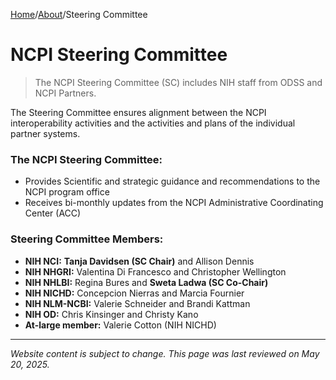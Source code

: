 [Home](https://github.com/NCPITest)/[About](README.md)/Steering Committee

# NCPI Steering Committee

> The NCPI Steering Committee (SC) includes NIH staff from ODSS and NCPI Partners.

The Steering Committee ensures alignment between the NCPI interoperability activities and the activities and plans of the individual partner systems.

### The NCPI Steering Committee:
- Provides Scientific and strategic guidance and recommendations to the NCPI program office
- Receives bi-monthly updates from the NCPI Administrative Coordinating Center (ACC)

### Steering Committee Members:
- **NIH NCI:** **Tanja Davidsen (SC Chair)** and Allison Dennis  
- **NIH NHGRI:** Valentina Di Francesco and Christopher Wellington  
- **NIH NHLBI:** Regina Bures and **Sweta Ladwa (SC Co-Chair)**  
- **NIH NICHD:** Concepcion Nierras and Marcia Fournier  
- **NIH NLM-NCBI:** Valerie Schneider and Brandi Kattman  
- **NIH OD:** Chris Kinsinger and Christy Kano  
- **At-large member:** Valerie Cotton (NIH NICHD)  

---

*Website content is subject to change. This page was last reviewed on May 20, 2025.*
